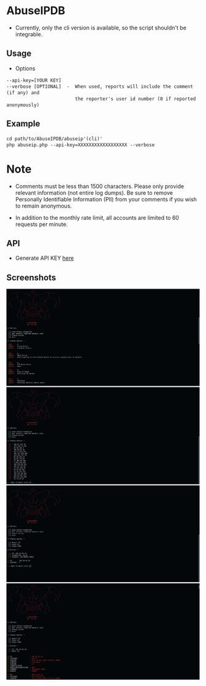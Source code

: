 # AbuseIPDB
* Currently, only the cli version is available, so the script shouldn't be integrable.

## Usage
 * Options
```
--api-key=[YOUR KEY]
--verbose [OPTIONAL]  -  When used, reports will include the comment (if any) and 
                         the reporter's user id number (0 if reported anonymously)
```

## Example
```
cd path/to/AbuseIPDB/abuseip'(cli)'
php abuseip.php --api-key=XXXXXXXXXXXXXXXXXX --verbose
```

# Note
* Comments must be less than 1500 characters. Please only provide relevant information (not entire log dumps). Be sure to remove Personally Identifiable Information (PII) from your comments if you wish to remain anonymous.

* In addition to the monthly rate limit, all accounts are limited to 60 requests per minute.

## API
* Generate API KEY [here](https://www.abuseipdb.com/api.html)


## Screenshots
![alt text](https://github.com/JissatsU/AbuseIPDB/blob/master/test1.jpg)
![alt text](https://github.com/JissatsU/AbuseIPDB/blob/master/test2.jpg)
![alt text](https://github.com/JissatsU/AbuseIPDB/blob/master/test3.jpg)
![alt text](https://github.com/JissatsU/AbuseIPDB/blob/master/test4.jpg)
